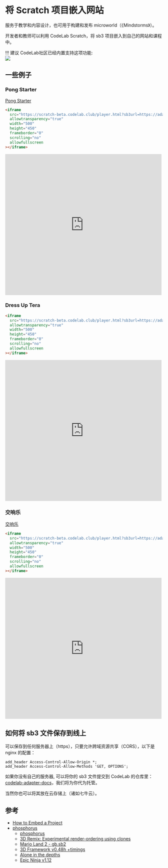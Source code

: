 # 将 Scratch 项目嵌入网站

服务于教学和内容设计，也可用于构建和发布 microworld（《Mindstorms》）。

开发者和教师可以利用 CodeLab Scratch，将 sb3 项目嵌入到自己的网站和课程中。

!!! 建议
  CodeLab社区已经内置支持这项功能:  
  ![](/img/2e1299dd7a7b42ad011e9a18d8f0a422.png)

## 一些例子

### Pong Starter

[Pong Starter](https://scratch-beta.codelab.club/embed/?sb3url=https://adapter.codelab.club/sb3/Pong_Starter.sb3)

```html
<iframe
  src="https://scratch-beta.codelab.club/player.html?sb3url=https://adapter.codelab.club/sb3/Pong_Starter.sb3"
  allowtransparency="true"
  width="500"
  height="450"
  frameborder="0"
  scrolling="no"
  allowfullscreen
></iframe>
```

<iframe src="https://scratch-beta.codelab.club/player.html?sb3url=https://adapter.codelab.club/sb3/Pong_Starter.sb3" allowtransparency="true" width="500" height="450" frameborder="0" scrolling="no" allowfullscreen></iframe>

### Dress Up Tera

```html
<iframe
  src="https://scratch-beta.codelab.club/player.html?sb3url=https://adapter.codelab.club/sb3/Dress_Up_Tera.sb3"
  allowtransparency="true"
  width="500"
  height="450"
  frameborder="0"
  scrolling="no"
  allowfullscreen
></iframe>
```

<iframe src="https://scratch-beta.codelab.club/player.html?sb3url=https://adapter.codelab.club/sb3/Dress_Up_Tera.sb3" allowtransparency="true" width="500" height="450" frameborder="0" scrolling="no" allowfullscreen></iframe>


### 交响乐

[交响乐](https://scratch-beta.codelab.club/?sb3url=https://adapter.codelab.club/sb3/交响乐.sb3)

```html
<iframe
  src="https://scratch-beta.codelab.club/player.html?sb3url=https://adapter.codelab.club/sb3/交响乐.sb3"
  allowtransparency="true"
  width="500"
  height="450"
  frameborder="0"
  scrolling="no"
  allowfullscreen
></iframe>
```

<iframe src="https://scratch-beta.codelab.club/player.html?sb3url=https://adapter.codelab.club/sb3/交响乐.sb3" allowtransparency="true" width="500" height="450" frameborder="0" scrolling="no" allowfullscreen></iframe>

## 如何将 sb3 文件保存到线上

可以保存到任何服务器上（https），只要允许跨域资源共享（CORS），以下是 nginx 的配置：

```
add_header Access-Control-Allow-Origin *;
add_header Access-Control-Allow-Methods 'GET, OPTIONS';
```

如果你没有自己的服务器, 可以将你的 sb3 文件提交到 CodeLab 的仓库里：[codelab-adapter-docs](https://github.com/CodeLabClub/codelab-adapter-docs/)，我们将为你代为托管。

当然你也可以将其放在云存储上（诸如七牛云）。

## 参考

- [How to Embed a Project](https://en.scratch-wiki.info/wiki/How_to_Embed_a_Project)
- [phosphorus](https://phosphorus.github.io/)
    - [phosphorus](https://phosphorus.github.io/#11397100)
    - [3D Remix: Experimental render-ordering using clones](https://scratch.mit.edu/projects/11397100)
    - [Mario Land 2 - gb.sb2](https://phosphorus.github.io/#34791164)
    - [3D Framework v0.48h +timings](https://scratch.mit.edu/projects/16205373)
    - [Alone in the depths](https://phosphorus.github.io/#16207935)
    - [Epic Ninja v1.12](https://scratch.mit.edu/projects/21554369)
